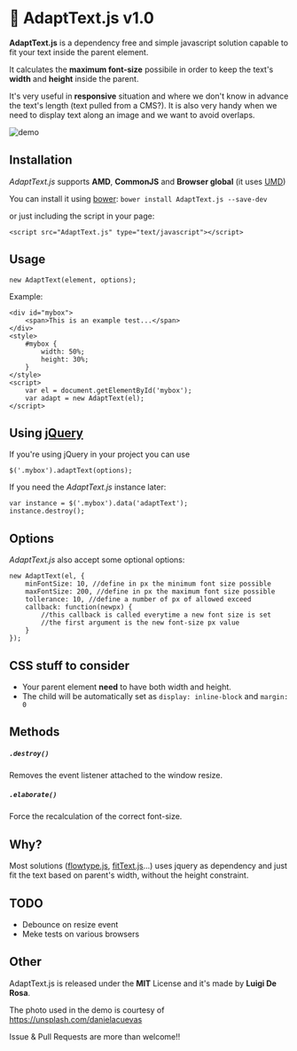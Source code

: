 :raised_hands: AdaptText.js v1.0
==============
**AdaptText.js** is a dependency free and simple javascript solution capable to fit your text inside the parent element.

It calculates the **maximum font-size** possibile in order to keep the text's **width** and **height** inside the parent.

It's very useful in **responsive** situation and where we don't know in advance the text's length (text pulled from a CMS?). It is also very handy when we need to display text along an image and we want to avoid overlaps.

![demo](http://i.imgur.com/dpRozWf.gif "Demo")

Installation
-----
*AdaptText.js* supports **AMD**, **CommonJS** and **Browser global** (it uses [UMD](https://github.com/umdjs/umd))

You can install it using [bower](http://bower.io): `bower install AdaptText.js --save-dev`

or just including the script in your page:
```
<script src="AdaptText.js" type="text/javascript"></script>
```

Usage
-----

`new AdaptText(element, options);`

Example:
```
<div id="mybox">
    <span>This is an example test...</span>
</div>
<style>
    #mybox {
        width: 50%;
        height: 30%;
    }
</style>
<script>
    var el = document.getElementById('mybox');
    var adapt = new AdaptText(el);
</script>
```

Using [jQuery](http://www.jquery.com)
-----
If you're using jQuery in your project you can use
```
$('.mybox').adaptText(options);
```

If you need the *AdaptText.js* instance later:
```
var instance = $('.mybox').data('adaptText');
instance.destroy();
```

Options
-----
*AdaptText.js* also accept some optional options:
```
new AdaptText(el, {
    minFontSize: 10, //define in px the minimum font size possible
    maxFontSize: 200, //define in px the maximum font size possible
    tollerance: 10, //define a number of px of allowed exceed
    callback: function(newpx) {
        //this callback is called everytime a new font size is set
        //the first argument is the new font-size px value
    }
});
```
CSS stuff to consider
-----
- Your parent element **need** to have both width and height.
- The child will be automatically set as `display: inline-block` and `margin: 0`

Methods
-----
##### `.destroy()`
Removes the event listener attached to the window resize.

##### `.elaborate()`
Force the recalculation of the correct font-size.

Why?
-----
Most solutions ([flowtype.js](https://github.com/simplefocus/FlowType.JS/), [fitText.js](https://github.com/davatron5000/FitText.js)...) uses jquery as dependency and just fit the text based on parent's width, without the height constraint.

TODO
-----
- Debounce on resize event
- Meke tests on various browsers

Other
-----
AdaptText.js is released under the **MIT** License and it's made by **Luigi De Rosa**.

The photo used in the demo is courtesy of https://unsplash.com/danielacuevas

Issue & Pull Requests are more than welcome!!
